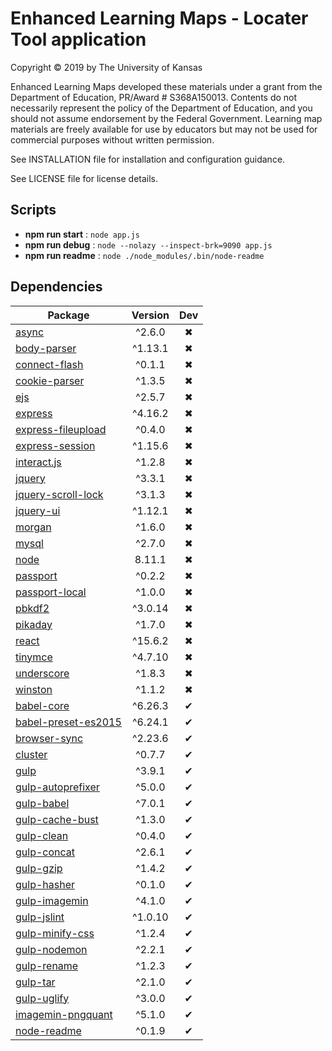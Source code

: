 # Enhanced Learning Maps - Locater Tool application

Copyright © 2019 by The University of Kansas

Enhanced Learning Maps developed these materials under a grant from the Department of Education, PR/Award # S368A150013. Contents do not necessarily represent the policy of the Department of Education, and you should not assume endorsement by the Federal Government. Learning map materials are freely available for use by educators but may not be used for commercial purposes without written permission.

See INSTALLATION file for installation and configuration guidance.

See LICENSE file for license details.

## Scripts

 - **npm run start** : `node app.js`
 - **npm run debug** : `node --nolazy --inspect-brk=9090 app.js`
 - **npm run readme** : `node ./node_modules/.bin/node-readme`

## Dependencies

Package | Version | Dev
--- |:---:|:---:
[async](https://www.npmjs.com/package/async) | ^2.6.0 | ✖
[body-parser](https://www.npmjs.com/package/body-parser) | ^1.13.1 | ✖
[connect-flash](https://www.npmjs.com/package/connect-flash) | ^0.1.1 | ✖
[cookie-parser](https://www.npmjs.com/package/cookie-parser) | ^1.3.5 | ✖
[ejs](https://www.npmjs.com/package/ejs) | ^2.5.7 | ✖
[express](https://www.npmjs.com/package/express) | ^4.16.2 | ✖
[express-fileupload](https://www.npmjs.com/package/express-fileupload) | ^0.4.0 | ✖
[express-session](https://www.npmjs.com/package/express-session) | ^1.15.6 | ✖
[interact.js](https://www.npmjs.com/package/interact.js) | ^1.2.8 | ✖
[jquery](https://www.npmjs.com/package/jquery) | ^3.3.1 | ✖
[jquery-scroll-lock](https://www.npmjs.com/package/jquery-scroll-lock) | ^3.1.3 | ✖
[jquery-ui](https://www.npmjs.com/package/jquery-ui) | ^1.12.1 | ✖
[morgan](https://www.npmjs.com/package/morgan) | ^1.6.0 | ✖
[mysql](https://www.npmjs.com/package/mysql) | ^2.7.0 | ✖
[node](https://www.npmjs.com/package/node) | 8.11.1 | ✖
[passport](https://www.npmjs.com/package/passport) | ^0.2.2 | ✖
[passport-local](https://www.npmjs.com/package/passport-local) | ^1.0.0 | ✖
[pbkdf2](https://www.npmjs.com/package/pbkdf2) | ^3.0.14 | ✖
[pikaday](https://www.npmjs.com/package/pikaday) | ^1.7.0 | ✖
[react](https://www.npmjs.com/package/react) | ^15.6.2 | ✖
[tinymce](https://www.npmjs.com/package/tinymce) | ^4.7.10 | ✖
[underscore](https://www.npmjs.com/package/underscore) | ^1.8.3 | ✖
[winston](https://www.npmjs.com/package/winston) | ^1.1.2 | ✖
[babel-core](https://www.npmjs.com/package/babel-core) | ^6.26.3 | ✔
[babel-preset-es2015](https://www.npmjs.com/package/babel-preset-es2015) | ^6.24.1 | ✔
[browser-sync](https://www.npmjs.com/package/browser-sync) | ^2.23.6 | ✔
[cluster](https://www.npmjs.com/package/cluster) | ^0.7.7 | ✔
[gulp](https://www.npmjs.com/package/gulp) | ^3.9.1 | ✔
[gulp-autoprefixer](https://www.npmjs.com/package/gulp-autoprefixer) | ^5.0.0 | ✔
[gulp-babel](https://www.npmjs.com/package/gulp-babel) | ^7.0.1 | ✔
[gulp-cache-bust](https://www.npmjs.com/package/gulp-cache-bust) | ^1.3.0 | ✔
[gulp-clean](https://www.npmjs.com/package/gulp-clean) | ^0.4.0 | ✔
[gulp-concat](https://www.npmjs.com/package/gulp-concat) | ^2.6.1 | ✔
[gulp-gzip](https://www.npmjs.com/package/gulp-gzip) | ^1.4.2 | ✔
[gulp-hasher](https://www.npmjs.com/package/gulp-hasher) | ^0.1.0 | ✔
[gulp-imagemin](https://www.npmjs.com/package/gulp-imagemin) | ^4.1.0 | ✔
[gulp-jslint](https://www.npmjs.com/package/gulp-jslint) | ^1.0.10 | ✔
[gulp-minify-css](https://www.npmjs.com/package/gulp-minify-css) | ^1.2.4 | ✔
[gulp-nodemon](https://www.npmjs.com/package/gulp-nodemon) | ^2.2.1 | ✔
[gulp-rename](https://www.npmjs.com/package/gulp-rename) | ^1.2.3 | ✔
[gulp-tar](https://www.npmjs.com/package/gulp-tar) | ^2.1.0 | ✔
[gulp-uglify](https://www.npmjs.com/package/gulp-uglify) | ^3.0.0 | ✔
[imagemin-pngquant](https://www.npmjs.com/package/imagemin-pngquant) | ^5.1.0 | ✔
[node-readme](https://www.npmjs.com/package/node-readme) | ^0.1.9 | ✔

